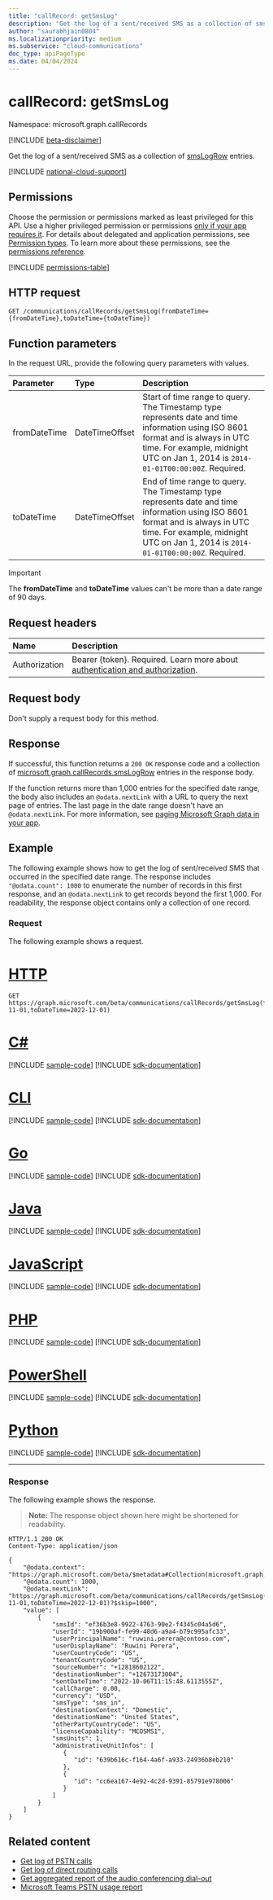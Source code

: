```yaml
---
title: "callRecord: getSmsLog"
description: "Get the log of a sent/received SMS as a collection of smsLogRow entries."
author: "saurabhjain0804"
ms.localizationpriority: medium
ms.subservice: "cloud-communications"
doc_type: apiPageType
ms.date: 04/04/2024
---
```


# callRecord: getSmsLog

Namespace: microsoft.graph.callRecords

[!INCLUDE [beta-disclaimer](../../includes/beta-disclaimer.md)]

Get the log of a sent/received SMS as a collection of [smsLogRow](../resources/callrecords-smslogrow.md) entries.

[!INCLUDE [national-cloud-support](../../includes/global-us.md)]

## Permissions

Choose the permission or permissions marked as least privileged for this API. Use a higher privileged permission or permissions [only if your app requires it](/graph/permissions-overview#best-practices-for-using-microsoft-graph-permissions). For details about delegated and application permissions, see [Permission types](/graph/permissions-overview#permission-types). To learn more about these permissions, see the [permissions reference](/graph/permissions-reference).

<!-- { "blockType": "permissions", "name": "callrecords_callrecord_getsmslog" } -->
[!INCLUDE [permissions-table](../includes/permissions/callrecords-callrecord-getsmslog-permissions.md)]

## HTTP request

<!-- {
  "blockType": "ignored"
}
-->
``` http
GET /communications/callRecords/getSmsLog(fromDateTime={fromDateTime},toDateTime={toDateTime})
```

## Function parameters

In the request URL, provide the following query parameters with values.

|Parameter|Type|Description|
|:---|:---|:---|
|fromDateTime|DateTimeOffset|Start of time range to query. The Timestamp type represents date and time information using ISO 8601 format and is always in UTC time. For example, midnight UTC on Jan 1, 2014 is `2014-01-01T00:00:00Z`. Required.|
|toDateTime|DateTimeOffset|End of time range to query. The Timestamp type represents date and time information using ISO 8601 format and is always in UTC time. For example, midnight UTC on Jan 1, 2014 is `2014-01-01T00:00:00Z`. Required.|

> [!IMPORTANT]
> The **fromDateTime** and **toDateTime** values can't be more than a date range of 90 days.

## Request headers

|Name|Description|
|:---|:---|
|Authorization|Bearer {token}. Required. Learn more about [authentication and authorization](/graph/auth/auth-concepts).|

## Request body

Don't supply a request body for this method.

## Response

If successful, this function returns a `200 OK` response code and a collection of [microsoft.graph.callRecords.smsLogRow](../resources/callrecords-smslogrow.md) entries in the response body.
  
If the function returns more than 1,000 entries for the specified date range, the body also includes an `@odata.nextLink` with a URL to query the next page of entries. The last page in the date range doesn't have an `@odata.nextLink`. For more information, see [paging Microsoft Graph data in your app](/graph/paging).

## Example

The following example shows how to get the log of sent/received SMS that occurred in the specified date range. The response includes `"@odata.count": 1000` to enumerate the number of records in this first response, and an `@odata.nextLink` to get records beyond the first 1,000. For readability, the response object contains only a collection of one record.

### Request

The following example shows a request.
# [HTTP](#tab/http)
<!-- {
  "blockType": "request",
  "name": "callrecordthis.getsmslog"
}
-->
``` http
GET https://graph.microsoft.com/beta/communications/callRecords/getSmsLog(fromDateTime=2022-11-01,toDateTime=2022-12-01)
```

# [C#](#tab/csharp)
[!INCLUDE [sample-code](../includes/snippets/csharp/callrecordthisgetsmslog-csharp-snippets.md)]
[!INCLUDE [sdk-documentation](../includes/snippets/snippets-sdk-documentation-link.md)]

# [CLI](#tab/cli)
[!INCLUDE [sample-code](../includes/snippets/cli/callrecordthisgetsmslog-cli-snippets.md)]
[!INCLUDE [sdk-documentation](../includes/snippets/snippets-sdk-documentation-link.md)]

# [Go](#tab/go)
[!INCLUDE [sample-code](../includes/snippets/go/callrecordthisgetsmslog-go-snippets.md)]
[!INCLUDE [sdk-documentation](../includes/snippets/snippets-sdk-documentation-link.md)]

# [Java](#tab/java)
[!INCLUDE [sample-code](../includes/snippets/java/callrecordthisgetsmslog-java-snippets.md)]
[!INCLUDE [sdk-documentation](../includes/snippets/snippets-sdk-documentation-link.md)]

# [JavaScript](#tab/javascript)
[!INCLUDE [sample-code](../includes/snippets/javascript/callrecordthisgetsmslog-javascript-snippets.md)]
[!INCLUDE [sdk-documentation](../includes/snippets/snippets-sdk-documentation-link.md)]

# [PHP](#tab/php)
[!INCLUDE [sample-code](../includes/snippets/php/callrecordthisgetsmslog-php-snippets.md)]
[!INCLUDE [sdk-documentation](../includes/snippets/snippets-sdk-documentation-link.md)]

# [PowerShell](#tab/powershell)
[!INCLUDE [sample-code](../includes/snippets/powershell/callrecordthisgetsmslog-powershell-snippets.md)]
[!INCLUDE [sdk-documentation](../includes/snippets/snippets-sdk-documentation-link.md)]

# [Python](#tab/python)
[!INCLUDE [sample-code](../includes/snippets/python/callrecordthisgetsmslog-python-snippets.md)]
[!INCLUDE [sdk-documentation](../includes/snippets/snippets-sdk-documentation-link.md)]

---

### Response

The following example shows the response.
>**Note:** The response object shown here might be shortened for readability.
<!-- {
  "blockType": "response",
  "truncated": true,
  "@odata.type": "Collection(microsoft.graph.callRecords.smsLogRow)"
}
-->
``` http
HTTP/1.1 200 OK
Content-Type: application/json

{
    "@odata.context": "https://graph.microsoft.com/beta/$metadata#Collection(microsoft.graph.callRecords.smsLogRow)",
    "@odata.count": 1000,
    "@odata.nextLink": "https://graph.microsoft.com/beta/communications/callRecords/getSmsLog(fromDateTime=2022-11-01,toDateTime=2022-12-01)?$skip=1000",
    "value": [
        {
            "smsId": "ef36b3e8-9922-4763-90e2-f4345c04a5d6",
            "userId": "19b900af-fe99-48d6-a9a4-b79c995afc33",
            "userPrincipalName": "ruwini.perera@contoso.com",
            "userDisplayName": "Ruwini Perera",
            "userCountryCode": "US",
            "tenantCountryCode": "US",
            "sourceNumber": "+12818602122",
            "destinationNumber": "+12673173004",
            "sentDateTime": "2022-10-06T11:15:48.6113555Z",
            "callCharge": 0.00,
            "currency": "USD",
            "smsType": "sms_in",
            "destinationContext": "Domestic",
            "destinationName": "United States",
            "otherPartyCountryCode": "US",
            "licenseCapability": "MCOSMS1",
            "smsUnits": 1,
            "administrativeUnitInfos": [
               {
                  "id": "639b616c-f164-4a6f-a933-24936b8eb210"
               },
               {
                  "id": "cc6ea167-4e92-4c2d-9391-85791e978006"
               }
            ]            
        }
    ]
}
```

## Related content

* [Get log of PSTN calls](callrecords-callrecord-getpstncalls.md)
* [Get log of direct routing calls](callrecords-callrecord-getdirectroutingcalls.md)
* [Get aggregated report of the audio conferencing dial-out](callrecords-callrecord-getpstnonlinemeetingdialoutreport.md)
* [Microsoft Teams PSTN usage report](/microsoftteams/teams-analytics-and-reports/pstn-usage-report)

<!-- {
  "type": "#page.annotation",
  "suppressions": [
        "Error: callrecordthis.getsmslog/container/callCharge:
            Expected type String but actual was Double. Property: callCharge, actual value: '0'"
    ]
}-->
